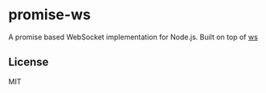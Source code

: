 # promise-ws

A promise based WebSocket implementation for Node.js. Built on top of [ws](https://github.com/websockets/ws)

## License

MIT
